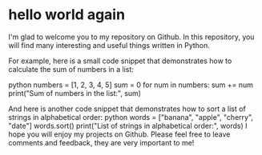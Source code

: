 # hello world again

I'm glad to welcome you to my repository on Github. In this repository, you will find many interesting and useful things written in Python.

For example, here is a small code snippet that demonstrates how to calculate the sum of numbers in a list:

python
numbers = [1, 2, 3, 4, 5]
sum = 0
for num in numbers:
    sum += num
print("Sum of numbers in the list:", sum)

And here is another code snippet that demonstrates how to sort a list of strings in alphabetical order:
python
words = ["banana", "apple", "cherry", "date"]
words.sort()
print("List of strings in alphabetical order:", words)
I hope you will enjoy my projects on Github. Please feel free to leave comments and feedback, they are very important to me!
